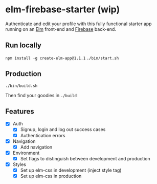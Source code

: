 # elm-firebase-starter (wip)

Authenticate and edit your profile with this fully functional starter app running on an [Elm](http://elm-lang.org/) front-end and [Firebase](https://firebase.google.com/) back-end.

## Run locally

`npm install -g create-elm-app@1.1.1`
`./bin/start.sh`

## Production

`./bin/build.sh`

Then find your goodies in `./build`

## Features

- [x] Auth
  - [x] Signup, login and log out success cases
  - [x] Authentication errors
- [x] Navigation
  - [x] Add navigation
- [x] Environment
  - [x] Set flags to distinguish between development and production
- [x] Styles
  - [x] Set up elm-css in development (inject style tag)
  - [x] Set up elm-css in production
